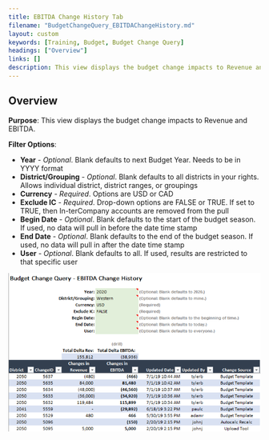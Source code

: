 ```yaml
---
title: EBITDA Change History Tab
filename: "BudgetChangeQuery_EBITDAChangeHistory.md"
layout: custom
keywords: [Training, Budget, Budget Change Query]
headings: ["Overview"]
links: []
description: This view displays the budget change impacts to Revenue and EBITDA.
---
```


## Overview

**Purpose**: This view displays the budget change impacts to Revenue and EBITDA.

**Filter Options**:

* **Year** - *Optional*. Blank defaults to next Budget Year. Needs to be in YYYY format
* **District/Grouping** - *Optional*. Blank defaults to all districts in your rights. Allows individual district, district ranges, or groupings
* **Currency** - *Required*. Options are USD or CAD
* **Exclude IC** - *Required*. Drop-down options are FALSE or TRUE. If set to TRUE, then In-terCompany accounts are removed from the pull
* **Begin Date** - *Optional*. Blank defaults to the start of the budget season. If used, no data will pull in before the date time stamp
* **End Date** - *Optional*. Blank defaults to the end of the budget season. If used, no data will pull in after the date time stamp
* **User** - *Optional*. Blank defaults to all. If used, results are restricted to that specific user

![](/images/WCNTraining/Budget/BudChangeQuery_EBITDAChangeHistory_FullView.png)

